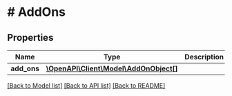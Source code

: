 # # AddOns

## Properties

Name | Type | Description | Notes
------------ | ------------- | ------------- | -------------
**add_ons** | [**\OpenAPI\Client\Model\AddOnObject[]**](AddOnObject.md) |  | [optional]

[[Back to Model list]](../../README.md#models) [[Back to API list]](../../README.md#endpoints) [[Back to README]](../../README.md)
